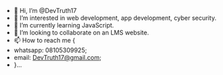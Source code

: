 - 👋 Hi, I’m @DevTruth17
- 👀 I’m interested in web development, app development, cyber security.
- 🌱 I’m currently learning JavaScript.
- 💞️ I’m looking to collaborate on an LMS website.
- 📫 How to reach me {
- whatsapp: 08105309925;
- email: DevTruth17@gmail.com;
- }...

<!---
DevTruth17/DevTruth17 is a ✨ special ✨ repository because its `README.md` (this file) appears on your GitHub profile.
You can click the Preview link to take a look at your changes.
--->
